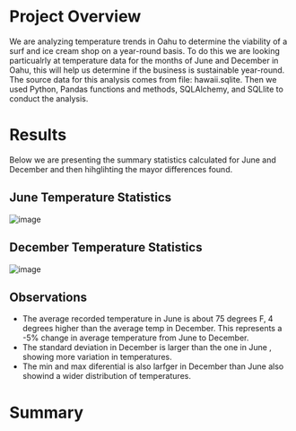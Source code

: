 # Project Overview

We are analyzing temperature trends in Oahu to determine the viability of a surf and ice cream shop on a year-round basis. To do this we are looking particualrly at temperature data for the months of June and December in Oahu, this will help us determine if the business is sustainable year-round. The source data for this analysis comes from file: hawaii.sqlite. Then we used Python, Pandas functions and methods, SQLAlchemy, and SQLlite to conduct the analysis. 

# Results

Below we are presenting the summary statistics calculated for June and December and then hihglihting the mayor differences found.

## June Temperature Statistics

![image](https://user-images.githubusercontent.com/96096924/155424763-7e256501-26d0-4a13-b42d-f4f1c9d6235d.png)

## December Temperature Statistics

![image](https://user-images.githubusercontent.com/96096924/155424859-c326a2bf-eed6-4492-b6aa-b0be145bc517.png)

## Observations

- The average recorded temperature in June is about 75 degrees F, 4 degrees higher than the average temp in December. This represents a -5% change in average temperature from June to December.
- The standard deviation in December is larger than the one in June , showing more variation in temperatures. 
- The min and max diferential is also larfger in December than June also showind a wider distribution of temperatures. 

# Summary

